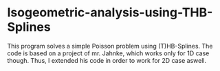 # Isogeometric-analysis-using-THB-Splines

This program solves a simple Poisson problem using (T)HB-Splines. The code is based on a project of mr. Jahnke, which works only for 1D case though. Thus, I extended his code in order to work for 2D case aswell.
